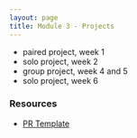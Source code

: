 ```yaml
---
layout: page
title: Module 3 - Projects
---
```


* paired project, week 1
* solo project, week 2
* group project, week 4 and 5
* solo project, week 6


### Resources
- [PR Template](./pr_template)
